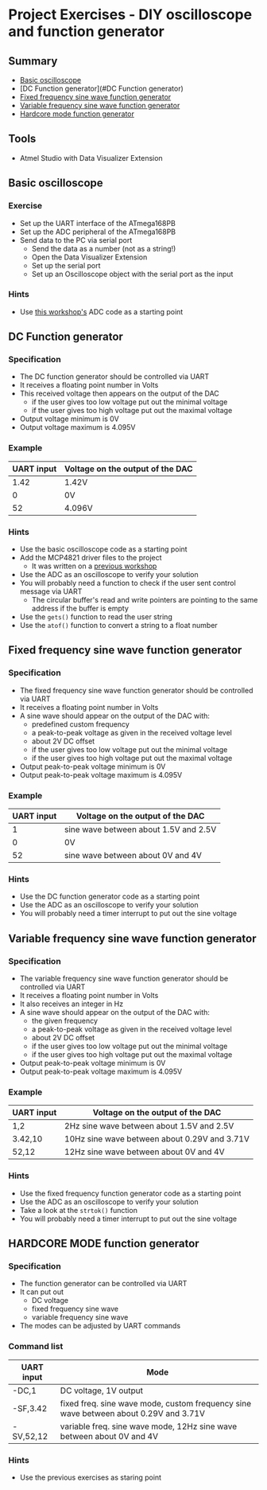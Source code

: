 # Project Exercises - DIY oscilloscope and function generator

## Summary
- [Basic oscilloscope](#basic-oscilloscope)
- [DC Function generator](#DC Function generator)
- [Fixed frequency sine wave function generator](#fixed-frequency-sine-wave-function-generator)
- [Variable frequency sine wave function generator](#variable-frequency-sine-wave-function-generator)
- [Hardcore mode function generator](#hardcore-mode-function-generator)

## Tools
- Atmel Studio with Data Visualizer Extension

## Basic oscilloscope
### Exercise
- Set up the UART interface of the ATmega168PB
- Set up the ADC peripheral of the ATmega168PB
- Send data to the PC via serial port
    - Send the data as a number (not as a string!)
    - Open the Data Visualizer Extension
    - Set up the serial port
    - Set up an Oscilloscope object with the serial port as the input

### Hints
- Use [this workshop's](https://github.com/greenfox-academy/teaching-materials/tree/master/workshop/hardware/SPI-communication-ADC) ADC code as a starting point

## DC Function generator
### Specification
- The DC function generator should be controlled via UART
- It receives a floating point number in Volts
- This received voltage then appears on the output of the DAC
    - if the user gives too low voltage put out the minimal voltage
    - if the user gives too high voltage put out the maximal voltage
- Output voltage minimum is 0V
- Output voltage maximum is 4.095V

### Example
| UART input | Voltage on the output of the DAC |
|------------|----------------------------------|
|1.42|1.42V|
|0|0V|
|52|4.096V|

### Hints
- Use the basic oscilloscope code as a starting point
- Add the MCP4821 driver files to the project
    - It was written on a [previous workshop](https://github.com/greenfox-academy/teaching-materials/tree/master/workshop/hardware/SPI-communication-ADC)
- Use the ADC as an oscilloscope to verify your solution
- You will probably need a function to check if the user sent control message via UART
    - The circular buffer's read and write pointers are pointing to the same address if the buffer is empty
- Use the `gets()` function to read the user string
- Use the `atof()` function to convert a string to a float number

## Fixed frequency sine wave function generator
### Specification
- The fixed frequency sine wave function generator should be controlled via UART
- It receives a floating point number in Volts
- A sine wave should appear on the output of the DAC with:
    - predefined custom frequency
    - a peak-to-peak voltage as given in the received voltage level
    - about 2V DC offset
    - if the user gives too low voltage put out the minimal voltage
    - if the user gives too high voltage put out the maximal voltage
- Output peak-to-peak voltage minimum is 0V
- Output peak-to-peak voltage maximum is 4.095V

### Example
| UART input | Voltage on the output of the DAC |
|------------|----------------------------------|
|1|sine wave between about 1.5V and 2.5V|
|0|0V|
|52|sine wave between about 0V and 4V|

### Hints
- Use the DC function generator code as a starting point
- Use the ADC as an oscilloscope to verify your solution
- You will probably need a timer interrupt to put out the sine voltage

## Variable frequency sine wave function generator
### Specification
- The variable frequency sine wave function generator should be controlled via UART
- It receives a floating point number in Volts
- It also receives an integer in Hz
- A sine wave should appear on the output of the DAC with:
    - the given frequency
    - a peak-to-peak voltage as given in the received voltage level
    - about 2V DC offset
    - if the user gives too low voltage put out the minimal voltage
    - if the user gives too high voltage put out the maximal voltage
- Output peak-to-peak voltage minimum is 0V
- Output peak-to-peak voltage maximum is 4.095V

### Example
| UART input | Voltage on the output of the DAC |
|------------|----------------------------------|
|1,2|2Hz sine wave between about 1.5V and 2.5V|
|3.42,10|10Hz sine wave between about 0.29V and 3.71V
|52,12|12Hz sine wave between about 0V and 4V|

### Hints
- Use the fixed frequency function generator code as a starting point
- Use the ADC as an oscilloscope to verify your solution
- Take a look at the `strtok()` function
- You will probably need a timer interrupt to put out the sine voltage

## **HARDCORE MODE** function generator
### Specification
- The function generator can be controlled via UART
- It can put out
    - DC voltage
    - fixed frequency sine wave
    - variable frequency sine wave
- The modes can be adjusted by UART commands

### Command list
| UART input | Mode |
|------------|----------------------------------|
|-DC,1|DC voltage, 1V output|
|-SF,3.42|fixed freq. sine wave mode, custom frequency sine wave between about 0.29V and 3.71V |
|-SV,52,12|variable freq. sine wave mode, 12Hz sine wave between about 0V and 4V|

### Hints
- Use the previous exercises as staring point
